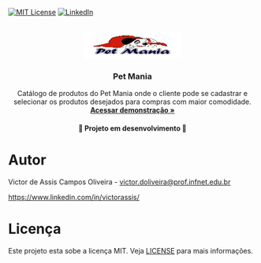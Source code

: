 [![MIT License](https://img.shields.io/github/license/othneildrew/Best-README-Template.svg?style=for-the-badge
)](https://github.com/yumikawano/projeto02/blob/main/LICENSE)
[![LinkedIn](https://img.shields.io/badge/-LinkedIn-black.svg?style=for-the-badge&logo=linkedin&colorB=555)](https://www.linkedin.com/in/yumi-kawano/)


<br />
<div align="center">
    <a href="https://sad-cori-ec4c3e.netlify.app/">
    <img src="front-end/src/assets/img/foto1.png" alt="Logo Infnet" width="200" height="55">
  </a>

  <h3 align="center">Pet Mania</h3>

  <p align="center">
    Catálogo de produtos do Pet Mania onde o cliente pode se cadastrar e selecionar os produtos desejados para compras com maior comodidade.
    <br />
    <a href="https://astounding-starburst-15d0f8.netlify.app/"><strong>Acessar demonstração »</strong></a>
  </p>

  <h4 align="center"> 
    🚧  Projeto em desenvolvimento  🚧
  </h4>
</div>


# Autor
Victor de Assis Campos Oliveira - victor.doliveira@prof.infnet.edu.br

https://www.linkedin.com/in/victorassis/


# Licença

Este projeto esta sobe a licença MIT. Veja [LICENSE](https://github.com/Infnet-1T22/pj2-3-portal-cursos/blob/main/LICENSE) para mais informações.
